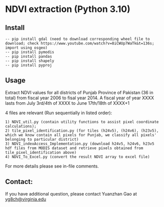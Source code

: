 # NDVI extraction (Python 3.10)

## Install
	-- pip install gdal (need to download corresponding wheel file to download; check https://www.youtube.com/watch?v=8iCWUp7WaTk&t=136s; import using osgeo)
	-- pip install pymodis
	-- pip install pandas
	-- pip install shapely
	-- pip install pyproj



## Usage

Extract NDVI values for all districts of Punjab Province of Pakistan (36 in total) from fiscal year 2006 to fisal year 2014.
A fiscal year of year XXXX lasts from July 3rd/4th of XXXX to June 17th/18th of XXXX+1 

4 files are relevant (Run sequentially in listed order):

	1) NDVI_util.py (contain utility functions to assist pixel coordinate calculations);
	2) tile_pixel_identification.py (for tiles (h24v5), (h24v6), (h23v5), which we know contain all pixels for Punjab, we classify all pixels' belonging to particular district)
	3) NDVI_indexAccess_Implementation.py (download h24v5, h24v6, h23v5 hdf files from MODIS dataset and retrieve pixels obtained from tile_pixel_identification above)
 	4) NDVI_To_Excel.py (convert the result NDVI array to excel file)


For more details please see in-file comments.

## Contact:
If you have additional question, please contact Yuanzhan Gao at yg8ch@virginia.edu




